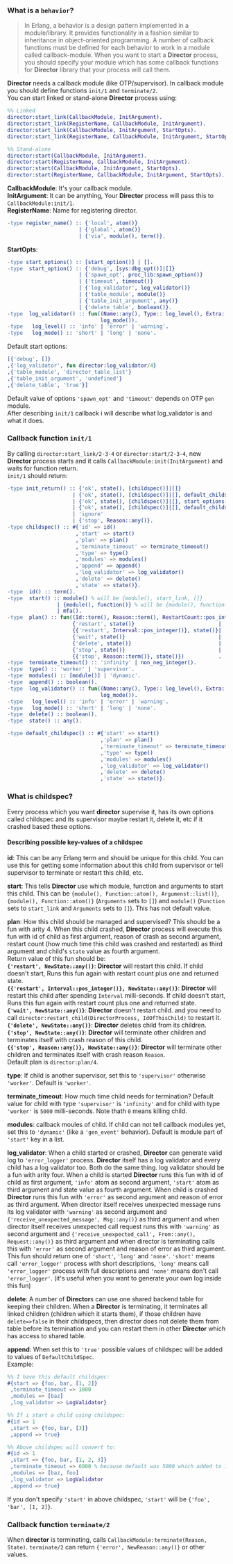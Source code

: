 ### What is a `behavior`?
> In Erlang, a behavior is a design pattern implemented in a module/library. It provides functionality in a fashion similar to inheritance in object-oriented programming. A number of callback functions must be defined for each behavior to work in a module called callback-module.
> When you want to start a **Director** process, you should specify your module which has some callback functions for **Director** library that your process will call them.  

**Director** needs a callback module (like OTP/supervisor). In callback module you should define functions `init/1` and `terminate/2`.  
You can start linked or stand-alone **Director** process using:
```erlang
%% Linked
director:start_link(CallbackModule, InitArgument).
director:start_link(RegisterName, CallbackModule, InitArgument).
director:start_link(CallbackModule, InitArgument, StartOpts).
director:start_link(RegisterName, CallbackModule, InitArgument, StartOpts).

%% Stand-alone
director:start(CallbackModule, InitArgument).
director:start(RegisterName, CallbackModule, InitArgument).
director:start(CallbackModule, InitArgument, StartOpts).
director:start(RegisterName, CallbackModule, InitArgument, StartOpts).
```

**CallbackModule**: It's your callback module.  
**InitArgument**: It can be anything, Your **Director** process will pass this to `CallbackModule:init/1`.  
**RegisterName**: Name for registering director.  
```erlang
-type register_name() :: {'local', atom()}
                       | {'global', atom()}
                       | {'via', module(), term()}.
```
**StartOpts**:
```erlang
-type start_options() :: [start_option()] | [].
-type  start_option() :: {'debug', [sys:dbg_opt()]|[]}
                       | {'spawn_opt', proc_lib:spawn_option()}
                       | {'timeout', timeout()}
                       | {'log_validator', log_validator()}
                       | {'table_module', module()}
                       | {'table_init_argument', any()}
                       | {'delete_table', boolean()}.
-type  log_validator() :: fun((Name::any(), Type:: log_level(), Extra::term(), state()) ->
                              log_mode()).
-type   log_level() :: 'info' | 'error' | 'warning'.
-type   log_mode() :: 'short' | 'long' | 'none'.
```

Default start options:
```erlang
[{'debug', []}
,{'log_validator', fun director:log_validator/4}
,{'table_module', 'director_table_list'}
,{'table_init_argument', 'undefined'}
,{'delete_table', 'true'}]
```
Default value of options `'spawn_opt'` and `'timeout'` depends on OTP `gen` module.  
After describing `init/1` callback i will describe what log_validator is and what it does.  

### Callback function `init/1`
By calling `director:start_link/2-3-4` or `director:start/2-3-4`, new **Director** process starts and it calls `CallbackModule:init(InitArgument)` and waits for function return.  
`init/1` should return:
```erlang
-type init_return() :: {'ok', state(), [childspec()]|[]}
                     | {'ok', state(), [childspec()]|[], default_childspec()}
                     | {'ok', state(), [childspec()]|[], start_options()}
                     | {'ok', state(), [childspec()]|[], default_childspec(), start_options()}
                     | 'ignore'
                     | {'stop', Reason::any()}.
-type childspec() :: #{'id' => id()
                      ,'start' => start()
                      ,'plan' => plan()
                      ,'terminate_timeout' => terminate_timeout()
                      ,'type' => type()
                      ,'modules' => modules()
                      ,'append' => append()
                      ,'log_validator' => log_validator()
                      ,'delete' => delete()
                      ,'state' => state()}.
-type  id() :: term().
-type  start() :: module() % will be {module(), start_link, []}
                | {module(), function()} % will be {module(), function(), []}
                | mfa().
-type  plan() :: fun((Id::term(), Reason::term(), RestartCount::pos_integer(), state()) ->
                     {'restart', state()}                           |
                     {{'restart', Interval::pos_integer()}, state()}|
                     {'wait', state()}                              |
                     {'delete', state()}                            |
                     {'stop', state()}                              |
                     {{'stop', Reason::term()}, state()})           .
-type  terminate_timeout() :: 'infinity' | non_neg_integer().
-type  type() :: 'worker' | 'supervisor'.
-type  modules() :: [module()] | 'dynamic'.
-type  append() :: boolean().
-type  log_validator() :: fun((Name::any(), Type:: log_level(), Extra::term(), state()) ->
                              log_mode()).
-type   log_level() :: 'info' | 'error' | 'warning'.
-type   log_mode() :: 'short' | 'long' | 'none'.
-type  delete() :: boolean().
-type  state() :: any().

-type default_childspec() :: #{'start' => start()
                              ,'plan' => plan()
                              ,'terminate_timeout' => terminate_timeout()
                              ,'type' => type()
                              ,'modules' => modules()
                              ,'log_validator' => log_validator()
                              ,'delete' => delete()
                              ,'state' => state()}.
```

### What is childspec?
Every process which you want **director** supervise it, has its own options called childspec and its supervisor maybe restart it, delete it, etc if it crashed based these options.

#### Describing possible key-values of a childspec
**id**: This can be any Erlang term and should be unique for this child. You can use this for getting some information about this child from supervisor or tell supervisor to terminate or restart this child, etc.  

**start**: This tells **Director** use which module, function and arguments to start this child. This can be `{module(), Function::atom(), Argumenst::list()}`, `{module(), Function::atom()}` (`Arguments` sets to `[]`) and `module()` (`Function` sets to `start_link` and `Arguments` sets to `[]`). This has not default value.  

**plan**: How this child should be managed and supervised? This should be a fun with arity 4. When this child crashed, **Director** process will execute this fun with id of child as first argument, reason of crash as second argument, restart count (how much time this child was crashed and restarted) as third argument and child's `state` value as fourth argument.  
Return value of this fun should be:  
__`{'restart', NewState::any()}`__: **Director** will restart this child. If child doesn't start, Runs this fun again with restart count plus one and returned state.  
__`{{'restart', Interval::pos_integer()}, NewState::any()}`__: **Director** will restart this child after spending `Interval` milli-seconds. If child doesn't start, Runs this fun again with restart count plus one and returned state.  
__`{'wait', NewState::any()}`__: **Director** doesn't restart child. and you need to call `director:restart_child(DirectorProcess, IdOfThisChild)` to restart it.  
__`{'delete', NewState::any()}`__: **Director** deletes child from its children.  
__`{'stop', NewState::any()}`__: **Director** will terminate other children and terminates itself with crash reason of this child.  
__`{{'stop', Reason::any()}, NewState::any()}`__: **Director** will terminate other children and terminates itself with crash reason `Reason`.  
Default plan is `director:plan/4`.  

**type**: If child is another supervisor, set this to `'supervisor'` otherwise `'worker'`. Default is `'worker'`.  

**terminate_timeout**: How much time child needs for termination? Default value for child with type `'supervisor'` is `'infinity'` and for child with type `'worker'` is `5000` milli-seconds. Note thath `0` means killing child.  

**modules**: callback moules of child. If child can not tell callback modules yet, set this to `'dynamic'` (like a `'gen_event'` behavior).  Default is module part of `'start'` key in a list.  

**log_validator**:  When a child started or crashed, **Director** can generate valid log to `'error_logger'` process.  **Director** itself has a log validator and every child has a log validator too. Both do the same thing. log validator should be a fun with arity four. When a child is started **Director** runs this fun with id of child as first argument, `'info'` atom as second argument, `'start'` atom as third argument and state value as fourth argument. When child is crashed **Director** runs this fun with `'error'` as second argument and reason of error as third argument.  When director itself receives unexpected message runs its log validator with `'warning'` as second argument and `{'receive_unexpected_message', Msg::any()}` as third argument and when director itself receives unexpected call request runs this with `'warning'` as second argument and  `{'receive_unexpected_call', From::any(), Request::any()}` as third argument and when director is terminating calls this with `'error'` as second argument and reason of error as third argument. This fun should return one of `'short'`, `'long'` and `'none'`. `'short'` means call `'error_logger'` process with short descriptions, `'long'` means call `'error_logger'` process with full descriptions and `'none'` means don't call `'error_logger'`. (it's useful when you want to generate your own log inside this fun)  

**delete**: A number of **Director**s can use one shared backend table for keeping their children. When a **Director** is terminating, it terminates all linked children (children which it starts them), if those children have `delete=>false` in their childspecs, then director does not delete them from table before its termination and you can restart them in other **Director** which has access to shared table.  

**append**: When set this to `'true'` possible values of childspec will be added to values of `DefaultChildSpec`.  
Example:  
```erlang
%% I have this default childspec:
#{start => {foo, bar, [1, 2]}
 ,terminate_timeout => 1000
 ,modules => [baz]
 ,log_validator => LogValidator}

%% If i start a child using childspec:
#{id => 1
 ,start => {foo, bar, [3]}
 ,append => true}

%% Above childspec will convert to:
#{id => 1
 ,start => {foo, bar, [1, 2, 3]}
 ,terminate_timeout => 6000 % because default was 5000 which added to 1000
 ,modules => [baz, foo]
 ,log_validator => LogValidator
 ,append => true}
```
If you don't specify `'start'` in above childspec, `'start'` will be `{'foo', 'bar', [1, 2]}`.

### Callback function `terminate/2`
When **director** is terminating, calls `CallbackModule:terminate(Reason, State)`. `terminate/2` can return `{'error', NewReason::any()}` or other values.
